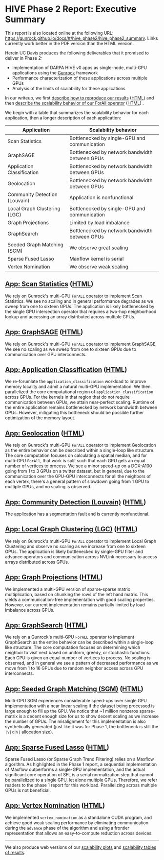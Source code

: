 # HIVE Phase 2 Report&colon; Executive Summary

This report is also located online at the following URL: <https://gunrock.github.io/docs/#/hive_phase2/hive_phase2_summary>. Links currently work better in the PDF version than the HTML version.

Herein UC Davis produces the following deliverables that it promised to deliver in Phase 2:

- Implementation of DARPA HIVE v0 apps as single-node, multi-GPU applications using the [Gunrock](https://gunrock.github.io/) framework
- Performance characterization of these applications across multiple GPUs
- Analysis of the limits of scalability for these applications

In our writeup, we first [describe how to reproduce our results](#running-the-applications) ([HTML](https://gunrock.github.io/docs/#/hive_phase2/hive_run_apps_phase2)) and then [describe the scalability behavior of our ForAll operator](#gunrocks-forall-operator) ([HTML](https://gunrock.github.io/docs/#/hive_phase2/hive_forall_phase2)) .

We begin with a table that summarizes the scalability behavior for each application, then a longer description of each application:

| Application | Scalability behavior |
| ----------- | -------------------- |
| Scan Statistics | Bottlenecked by single-GPU and communication |
| GraphSAGE | Bottlenecked by network bandwidth between GPUs |
| Application Classification | Bottlenecked by network bandwidth between GPUs |
| Geolocation | Bottlenecked by network bandwidth between GPUs |
| Community Detection (Louvain) | Application is nonfunctional |
| Local Graph Clustering (LGC) | Bottlenecked by single-GPU and communication |
| Graph Projections | Limited by load imbalance |
| GraphSearch | Bottlenecked by network bandwidth between GPUs |
| Seeded Graph Matching (SGM) | We observe great scaling |
| Sparse Fused Lasso | Maxflow kernel is serial |
| Vertex Nomination | We observe weak scaling |

## [App: Scan Statistics](#scan-statistics) ([HTML](https://gunrock.github.io/docs/#/hive_phase2/hive_SS_phase2))

We rely on Gunrock's multi-GPU `ForALL` operator to implement Scan Statistics. We see no scaling and in general performance degrades as we sweep from one to sixteen GPUs. The application is likely bottlenecked by the single GPU intersection operator that requires a two-hop neighborhood lookup and accessing an array distributed across multiple GPUs.

## [App: GraphSAGE](#graphsage) ([HTML](https://gunrock.github.io/docs/#/hive_phase2/hive_Sage_phase2))

We rely on Gunrock's multi-GPU `ForALL` operator to implement GraphSAGE. We see no scaling as we sweep from one to sixteen GPUs due to communication over GPU interconnects.

## [App: Application Classification](#application-classification) ([HTML](https://gunrock.github.io/docs/#/hive_phase2/hive_ac_phase2))

We re-forumlate the `application_classification` workload to improve memory locality and admit a natural multi-GPU implementation.  We then parallelized the core computational region of `application_classification` across GPUs.  For the kernels in that region that do not require communication between GPUs, we attain near-perfect scaling.  Runtime of the entire application remains bottlenecked by network bandwidth between GPUs.  However, mitigating this bottleneck should be possible further optimization of the memory layout.

## [App: Geolocation](#geolocation) ([HTML](https://gunrock.github.io/docs/#/hive_phase2/hive_geolocation_phase2))

We rely on Gunrock's multi-GPU `ForALL` operator to implement Geolocation as the entire behavior can be described within a single-loop like structure. The core computation focuses on calculating a spatial median, and for multi-GPU `ForAll`, that work is split such that each GPU gets an equal number of vertices to process. We see a minor speed-up on a DGX-A100 going from 1 to 3 GPUs on a twitter dataset, but in general, due to the communication over the GPU-GPU interconnects for all the neighbors of each vertex, there's a general pattern of slowdown going from 1 GPU to multiple GPUs, and no scaling is observed.

## [App: Community Detection (Louvain)](#community-detection-louvain) ([HTML](https://gunrock.github.io/docs/#/hive_phase2/hive_louvain_phase2))

The application has a segmentation fault and is currently nonfunctional.

## [App: Local Graph Clustering (LGC)](#local-graph-clustering-lgc) ([HTML](https://gunrock.github.io/docs/#/hive_phase2/hive_pr_nibble_phase2))

We rely on Gunrock's multi-GPU `ForALL` operator to implement Local Graph Clustering and observe no scaling as we increase from one to sixteen GPUs. The application is likely bottlenecked by single-GPU filter and advance operators and communication across NVLink necessary to access arrays distributed across GPUs.

## [App: Graph Projections](#graph-projections) ([HTML](https://gunrock.github.io/docs/#/hive_phase2/hive_proj_phase2))

We implemented a multi-GPU version of sparse-sparse matrix multiplication, based on chunking the rows of the left hand matrix.  This yields a communication-free implementation with good scaling properties.  However, our current implementation remains partially limited by load imbalance across GPUs.

## [App: GraphSearch](#graphsearch) ([HTML](https://gunrock.github.io/docs/#/hive_phase2/hive_rw_phase2))

We rely on a Gunrock's multi-GPU `ForALL` operator to implement GraphSearch as the entire behavior can be described within a single-loop like structure. The core computation focuses on determining which neighbor to visit next based on uniform, greedy, or stochastic functions. Each GPU is given an equal number of vertices to process. No scaling is observed, and in general we see a pattern of decreased performance as we move from 1 to 16 GPUs due to random neighbor access across GPU interconnects.



## [App: Seeded Graph Matching (SGM)](#seeded-graph-matching-sgm) ([HTML](https://gunrock.github.io/docs/#/hive_phase2/hive_sgm_phase2))

Multi-GPU SGM experiences considerable speed-ups over single GPU implementation with a near linear scaling if the dataset being processed is large enough to fill up the GPU. We notice that ~$1$ million nonzeros sparse-matrix is a decent enough size for us to show decent scaling as we increase the number of GPUs. The misalignment for this implementation is also synthetically generated (just like it was for Phase 1, the bottleneck is still the `|V|x|V|` allocation size).

## [App: Sparse Fused Lasso](#sparse-fused-lasso) ([HTML](https://gunrock.github.io/docs/#/hive_phase2/hive_sparse_graph_trend_filtering_phase2))

Sparse Fused Lasso (or Sparse Graph Trend Filtering) relies on a Maxflow algorithm. As highlighted in the Phase 1 report, a sequential implementation of Maxflow outperforms a single-GPU implementation, and the actual significant core operation of SFL is a serial normalization step that cannot be parallelized to a single GPU, let alone multiple GPUs. Therefore, we refer readers to the phase 1 report for this workload. Parallelizing across multiple GPUs is not beneficial.


## [App: Vertex Nomination](#vertex-nomination) ([HTML](https://gunrock.github.io/docs/#/hive_phase2/hive_vn_phase2))

We implemented `vertex_nomination` as a standalone CUDA program, and achieve good weak scaling performance by eliminating communication during the `advance` phase of the algorithm and using a frontier representation that allows an easy-to-compute reduction across devices.

---

We also produce web versions of our [scalability plots](https://gunrock.github.io/docs/#/hive_phase2/plots/) and [scalability tables of results](https://gunrock.github.io/docs/#/hive_phase2/tables/).
